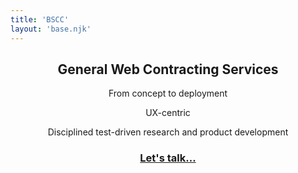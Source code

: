 ```yaml
---
title: 'BSCC'
layout: 'base.njk'
---
```


<center>

  <h2>General Web Contracting Services</h2>

  From concept to deployment

  UX-centric

  Disciplined test-driven research and product development

  <h3><a href="mailto:daniel@bscc.dev">Let's talk...</a></h3>

</center>

